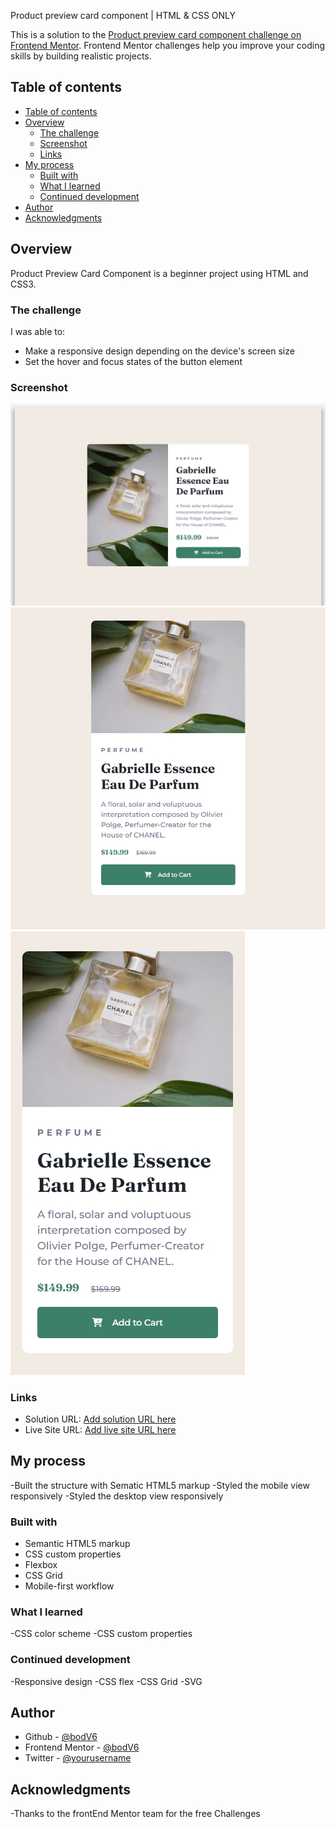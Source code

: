 Product preview card component | HTML & CSS ONLY

This is a solution to the [Product preview card component challenge on Frontend Mentor](https://www.frontendmentor.io/challenges/product-preview-card-component-GO7UmttRfa). Frontend Mentor challenges help you improve your coding skills by building realistic projects. 

## Table of contents

- [Table of contents](#table-of-contents)
- [Overview](#overview)
  - [The challenge](#the-challenge)
  - [Screenshot](#screenshot)
  - [Links](#links)
- [My process](#my-process)
  - [Built with](#built-with)
  - [What I learned](#what-i-learned)
  - [Continued development](#continued-development)
- [Author](#author)
- [Acknowledgments](#acknowledgments)


## Overview
 Product Preview Card Component is a beginner project using HTML and CSS3.
### The challenge

I was able to:

- Make a responsive design depending on the device's screen size
- Set the hover and focus states of the button element

### Screenshot

![](./images/127%20-%20Full%20-%20Generic%20Laptop%20-%202023-16-1%20at%209.52.10%20PM.jpg)
![](./images/127%20-%20Full%20-%20iPad%20-%202023-16-1%20at%209.52.10%20PM.jpg)
![](./images/127%20-%20Full%20-%20iPhone%20X%20-%202023-16-1%20at%209.52.10%20PM.jpg)


### Links

- Solution URL: [Add solution URL here](https://your-solution-url.com)
- Live Site URL: [Add live site URL here](https://your-live-site-url.com)

## My process

-Built the structure with Sematic HTML5 markup
-Styled the mobile view responsively
-Styled the desktop view responsively

### Built with

- Semantic HTML5 markup
- CSS custom properties
- Flexbox
- CSS Grid
- Mobile-first workflow

### What I learned

-CSS color scheme
-CSS custom properties


### Continued development

-Responsive design
-CSS flex
-CSS Grid
-SVG

## Author

- Github - [@bodV6](https://github.com/bodV6)
- Frontend Mentor - [@bodV6](https://www.frontendmentor.io/profile/bodV6)
- Twitter - [@yourusername](https://www.twitter.com/yourusername)

## Acknowledgments

-Thanks to the frontEnd Mentor team for the free Challenges
